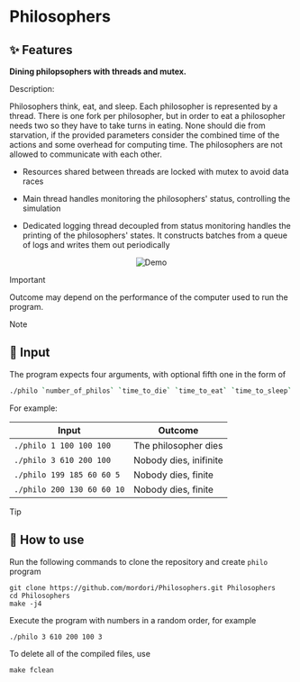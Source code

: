 # Philosophers
## ✨ Features
**Dining philopsophers with threads and mutex.**

Description:

Philosophers think, eat, and sleep. Each philosopher is represented by a thread. There is one fork per philosopher, but in order to eat a philosopher needs two so they have to take turns in eating. None should die from starvation, if the provided parameters consider the combined time of the actions and some overhead for computing time. The philosophers are not allowed to communicate with each other.

- Resources shared between threads are locked with mutex to avoid data races

- Main thread handles monitoring the philosophers' status, controlling the simulation

- Dedicated logging thread decoupled from status monitoring handles the printing of the philosophers' states. It constructs batches from a queue of logs and writes them out periodically

<p align="center">
  <img src="https://github.com/mordori/mordori/blob/main/doc/asdasd.gif" alt="Demo" />
</p>

> [!IMPORTANT]
> Outcome may depend on the performance of the computer used to run the program.

> [!NOTE]
> ## 🔡 Input
The program expects four arguments, with optional fifth one in the form of
``` bash
./philo `number_of_philos` `time_to_die` `time_to_eat` `time_to_sleep` (optional)`number_of_meals`
```
For example:

| Input					               | Outcome							     	   |
|------------------------------|-------------------------------|
|  `./philo 1 100 100 100`     | The philosopher dies          |
|  `./philo 3 610 200 100`     | Nobody dies, inifinite        |
|  `./philo 199 185 60 60 5`   | Nobody dies, finite           |
|  `./philo 200 130 60 60 10`  | Nobody dies, finite           |

> [!TIP]
> ## 🚀 How to use
Run the following commands to clone the repository and create `philo` program
``` git
git clone https://github.com/mordori/Philosophers.git Philosophers
cd Philosophers
make -j4
```
Execute the program with numbers in a random order, for example
``` bash
./philo 3 610 200 100 3
```
To delete all of the compiled files, use
``` Makefile
make fclean
```
